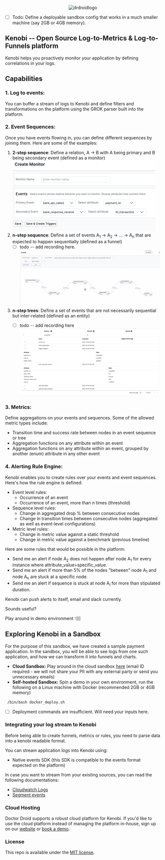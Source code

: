 <p align="center">
  <img alt="drdroidlogo" src="https://uploads-ssl.webflow.com/642ad9ebc00f9544d49b1a6b/642ad9ebc00f9514ad9b1ab8_drdroidlogo.png">
</p>

- [ ] Todo: Define a deployable sandbox config that works in a much smaller machine (say 2GB or 4GB memory).

## Kenobi -- Open Source Log-to-Metrics & Log-to-Funnels platform

Kenobi helps you proactively monitor your application by defining correlations in your logs.

## Capabilities

### 1. Log to events:
You can buffer a stream of logs to Kenobi and define filters and transformations on the platform using the GROK parser built into the platform.

### 2. Event Sequences: 
Once you have events flowing in, you can define different sequences by joining them. Here are some of the examples:
1. **2-step sequence**: Define a relation, A &rarr; B with A being primary and B being secondary event (defined as a monitor)
    ![img.png](img.png)
1. **n-step sequence**: Define a set of events A<sub>1</sub> &rarr; A<sub>2</sub> &rarr; ... &rarr; A<sub>n</sub> that are expected to happen sequentially (defined as a funnel)
   - [ ] todo -- add recording here.
   ![img_2.png](img_2.png)
1. **n-step trees**: Define a set of events that are not necessarily sequential but inter-related (defined as an entity)
   - [ ] todo -- add recording here
   ![img_1.png](img_1.png)
   

### 3. Metrics:
Define aggregations on your events and sequences. Some of the allowed metric types include:
* Transition time and success rate between nodes in an event sequence or tree
* Aggregation functions on any attribute within an event
* Aggregation functions on any attribute within an event, grouped by another (enum) attribute in any other event

### 4. Alerting Rule Engine:
Kenobi enables you to create rules over your events and event sequences. Here's how the rule engine is defined:

* Event level rules:
  * Occurrence of an event
  * Occurrence of an event, more than n times (threshold)
* Sequence level rules:
  * Change in aggregated drop % between consecutive nodes
  * Change in transition times between consecutive nodes (aggregated as well as event-level configurations)
* Metric level rules:
  * Change in metric value against a static threshold
  * Change in metric value against a benchmark (previous timeline)


Here are some rules that would be possible in the platform:
* Send me an alert if node A<sub>2</sub> does not happen after node A<sub>1</sub> for every instance where attribute_value=specific_value.
* Send me an alert if more than 5% of the nodes "between" node A<sub>1</sub> and node A<sub>n</sub> are stuck at a specific node.
* Send me an alert if sequence is stuck at node A<sub>i</sub> for more than stipulated duration.

Kenobi can push alerts to itself, email and slack currently.

Sounds useful?

Play around in demo environment 👇🏽

## Exploring Kenobi in a Sandbox

For the purpose of this sandbox, we have created a sample payment application. In the sandbox, you will be able to see logs from one such application, and how we can transform it into funnels and charts.

- **Cloud Sandbox:** Play around in the cloud sandbox [here](https://sandbox.drdroid.io/) (email ID required - we will not share your PII with any external party or send you unnecessary emails)
- **Self-hosted Sandbox:** Spin a demo in your own environment, run the following on a Linux machine with Docker (recommended 2GB or 4GB memory)

 ```bash 
  /bin/bash docker_deploy.sh
 ```
- [ ] Deployment commands are insufficient. Will need your inputs here.

### Integrating your log stream to Kenobi

Before being able to create funnels, metrics or rules, you need to parse data into a kenobi readable format. 

You can stream application logs into Kenobi using:
* Native events SDK (this SDK is compatible to the events format expected on the platform)

In case you want to stream from your existing sources, you can read the following documentations:
* [Cloudwatch Logs](https://docs.drdroid.io/docs/connector-cloudwatch)
* [Segment events](https://docs.drdroid.io/docs/connector-segment)


### Cloud Hosting
Doctor Droid supports a robust cloud platform for Kenobi. If you'd like to use the cloud platform instead of managing the platform in-house, sign up on our [website](https://app.drdroid.io/signup) or [book a demo](https://calendly.com/siddarthjain/catchup-call-clone).


### License
This repo is available under the [MIT license](https://github.com/DrDroidLab/kenobi/blob/main/LICENSE).